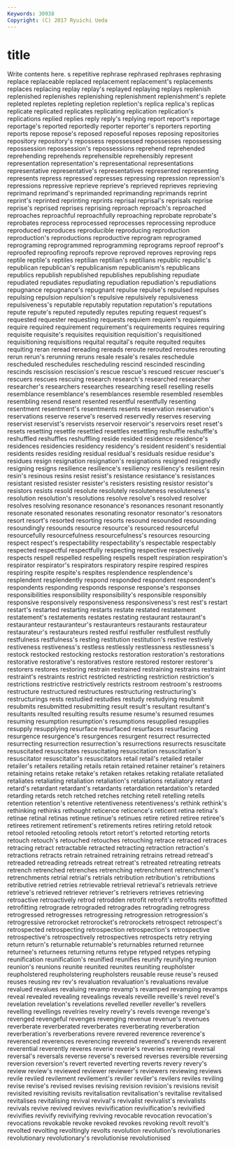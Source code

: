 ```yaml
---
Keywords: 30938 
Copyright: (C) 2017 Ryuichi Ueda
---
```


# title

Write contents here.
s repetitive rephrase rephrased rephrases rephrasing
replace replaceable replaced replacement replacement's replacements replaces replacing replay replay's
replayed replaying replays replenish replenished replenishes replenishing replenishment replenishment's replete
repleted repletes repleting repletion repletion's replica replica's replicas replicate replicated
replicates replicating replication replication's replications replied replies reply reply's replying
report report's reportage reportage's reported reportedly reporter reporter's reporters reporting
reports repose repose's reposed reposeful reposes reposing repositories repository repository's
repossess repossessed repossesses repossessing repossession repossession's repossessions reprehend reprehended reprehending
reprehends reprehensible reprehensibly represent representation representation's representational representations representative representative's
representatives represented representing represents repress repressed represses repressing repression repression's
repressions repressive reprieve reprieve's reprieved reprieves reprieving reprimand reprimand's reprimanded
reprimanding reprimands reprint reprint's reprinted reprinting reprints reprisal reprisal's reprisals
reprise reprise's reprised reprises reprising reproach reproach's reproached reproaches reproachful
reproachfully reproaching reprobate reprobate's reprobates reprocess reprocessed reprocesses reprocessing reproduce
reproduced reproduces reproducible reproducing reproduction reproduction's reproductions reproductive reprogram reprogramed
reprograming reprogrammed reprogramming reprograms reproof reproof's reproofed reproofing reproofs reprove
reproved reproves reproving reps reptile reptile's reptiles reptilian reptilian's reptilians
republic republic's republican republican's republicanism republicanism's republicans republics republish republished
republishes republishing repudiate repudiated repudiates repudiating repudiation repudiation's repudiations repugnance
repugnance's repugnant repulse repulse's repulsed repulses repulsing repulsion repulsion's repulsive
repulsively repulsiveness repulsiveness's reputable reputably reputation reputation's reputations repute repute's
reputed reputedly reputes reputing request request's requested requester requesting requests
requiem requiem's requiems require required requirement requirement's requirements requires requiring
requisite requisite's requisites requisition requisition's requisitioned requisitioning requisitions requital requital's
requite requited requites requiting reran reread rereading rereads reroute rerouted
reroutes rerouting rerun rerun's rerunning reruns resale resale's resales reschedule
rescheduled reschedules rescheduling rescind rescinded rescinding rescinds rescission rescission's rescue
rescue's rescued rescuer rescuer's rescuers rescues rescuing research research's researched
researcher researcher's researchers researches researching resell reselling resells resemblance resemblance's
resemblances resemble resembled resembles resembling resend resent resented resentful resentfully
resenting resentment resentment's resentments resents reservation reservation's reservations reserve reserve's
reserved reservedly reserves reserving reservist reservist's reservists reservoir reservoir's reservoirs
reset reset's resets resetting resettle resettled resettles resettling reshuffle reshuffle's
reshuffled reshuffles reshuffling reside resided residence residence's residences residencies residency
residency's resident resident's residential residents resides residing residual residual's residuals
residue residue's residues resign resignation resignation's resignations resigned resignedly resigning
resigns resilience resilience's resiliency resiliency's resilient resin resin's resinous resins
resist resist's resistance resistance's resistances resistant resisted resister resister's resisters
resisting resistor resistor's resistors resists resold resolute resolutely resoluteness resoluteness's
resolution resolution's resolutions resolve resolve's resolved resolver resolves resolving resonance
resonance's resonances resonant resonantly resonate resonated resonates resonating resonator resonator's
resonators resort resort's resorted resorting resorts resound resounded resounding resoundingly
resounds resource resource's resourced resourceful resourcefully resourcefulness resourcefulness's resources resourcing
respect respect's respectability respectability's respectable respectably respected respectful respectfully respecting
respective respectively respects respell respelled respelling respells respelt respiration respiration's
respirator respirator's respirators respiratory respire respired respires respiring respite respite's
respites resplendence resplendence's resplendent resplendently respond responded respondent respondent's respondents
responding responds response response's responses responsibilities responsibility responsibility's responsible responsibly
responsive responsively responsiveness responsiveness's rest rest's restart restart's restarted restarting
restarts restate restated restatement restatement's restatements restates restating restaurant restaurant's
restauranteur restauranteur's restauranteurs restaurants restaurateur restaurateur's restaurateurs rested restful restfuller
restfullest restfully restfulness restfulness's resting restitution restitution's restive restively restiveness
restiveness's restless restlessly restlessness restlessness's restock restocked restocking restocks restoration
restoration's restorations restorative restorative's restoratives restore restored restorer restorer's restorers
restores restoring restrain restrained restraining restrains restraint restraint's restraints restrict
restricted restricting restriction restriction's restrictions restrictive restrictively restricts restroom restroom's
restrooms restructure restructured restructures restructuring restructuring's restructurings rests restudied restudies
restudy restudying resubmit resubmits resubmitted resubmitting result result's resultant resultant's
resultants resulted resulting results resume resume's resumed resumes resuming resumption
resumption's resumptions resupplied resupplies resupply resupplying resurface resurfaced resurfaces resurfacing
resurgence resurgence's resurgences resurgent resurrect resurrected resurrecting resurrection resurrection's resurrections
resurrects resuscitate resuscitated resuscitates resuscitating resuscitation resuscitation's resuscitator resuscitator's resuscitators
retail retail's retailed retailer retailer's retailers retailing retails retain retained
retainer retainer's retainers retaining retains retake retake's retaken retakes retaking
retaliate retaliated retaliates retaliating retaliation retaliation's retaliations retaliatory retard retard's
retardant retardant's retardants retardation retardation's retarded retarding retards retch retched
retches retching retell retelling retells retention retention's retentive retentiveness retentiveness's
rethink rethink's rethinking rethinks rethought reticence reticence's reticent retina retina's
retinae retinal retinas retinue retinue's retinues retire retired retiree retiree's
retirees retirement retirement's retirements retires retiring retold retook retool retooled
retooling retools retort retort's retorted retorting retorts retouch retouch's retouched
retouches retouching retrace retraced retraces retracing retract retractable retracted retracting
retraction retraction's retractions retracts retrain retrained retraining retrains retread retread's
retreaded retreading retreads retreat retreat's retreated retreating retreats retrench retrenched
retrenches retrenching retrenchment retrenchment's retrenchments retrial retrial's retrials retribution retribution's
retributions retributive retried retries retrievable retrieval retrieval's retrievals retrieve retrieve's
retrieved retriever retriever's retrievers retrieves retrieving retroactive retroactively retrod retrodden
retrofit retrofit's retrofits retrofitted retrofitting retrograde retrograded retrogrades retrograding retrogress
retrogressed retrogresses retrogressing retrogression retrogression's retrogressive retrorocket retrorocket's retrorockets retrospect
retrospect's retrospected retrospecting retrospection retrospection's retrospective retrospective's retrospectively retrospectives retrospects
retry retrying return return's returnable returnable's returnables returned returnee returnee's
returnees returning returns retype retyped retypes retyping reunification reunification's reunified
reunifies reunify reunifying reunion reunion's reunions reunite reunited reunites reuniting
reupholster reupholstered reupholstering reupholsters reusable reuse reuse's reused reuses reusing
rev rev's revaluation revaluation's revaluations revalue revalued revalues revaluing revamp
revamp's revamped revamping revamps reveal revealed revealing revealings reveals reveille
reveille's revel revel's revelation revelation's revelations revelled reveller reveller's revellers
revelling revellings revelries revelry revelry's revels revenge revenge's revenged revengeful
revenges revenging revenue revenue's revenues reverberate reverberated reverberates reverberating reverberation
reverberation's reverberations revere revered reverence reverence's reverenced reverences reverencing reverend
reverend's reverends reverent reverential reverently reveres reverie reverie's reveries revering
reversal reversal's reversals reverse reverse's reversed reverses reversible reversing reversion
reversion's revert reverted reverting reverts revery revery's review review's reviewed
reviewer reviewer's reviewers reviewing reviews revile reviled revilement revilement's reviler
reviler's revilers reviles reviling revise revise's revised revises revising revision
revision's revisions revisit revisited revisiting revisits revitalisation revitalisation's revitalise revitalised
revitalises revitalising revival revival's revivalist revivalist's revivalists revivals revive revived
revives revivification revivification's revivified revivifies revivify revivifying reviving revocable revocation
revocation's revocations revokable revoke revoked revokes revoking revolt revolt's revolted
revolting revoltingly revolts revolution revolution's revolutionaries revolutionary revolutionary's revolutionise revolutionised
